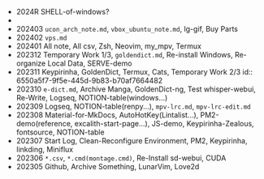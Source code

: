 - 2024R SHELL-of-windows?
-
- 202403 `ucon_arch_note.md`, `vbox_ubuntu_note.md`, lg-gif, Buy Parts
- 202402 `vps.md`
- 202401 All note, All csv, Zsh, Neovim, my_mpv, Termux
- 202312 Temporary Work 1/3, `goldendict.md`, Re-install Windows, Re-organize Local Data, SERVE-demo
- 202311 Keypirinha, GoldenDict, Termux, Cats, Temporary Work 2/3
  id:: 6550a5f7-9f5e-445d-9b83-b70af7664482
- 202310 `e-dict.md`, Archive Manga, GoldenDict-ng, Test whisper-webui, Re-Write, Logseq, NOTION-table(windows...)
- 202309 Logseq, NOTION-table(renpy...), `mpv-lrc.md`, `mpv-lrc-edit.md`
- 202308 Material-for-MkDocs, AutoHotKey(Lintalist...), PM2-demo(reference, excalith-start-page...), JS-demo, Keypirinha-Zealous, fontsource, NOTION-table
- 202307 Start Log, Clean-Reconfigure Environment, PM2, Keypirinha, linkding, Miniflux
- 202306 `*.csv`, `*.cmd(montage.cmd)`, Re-Install sd-webui, CUDA
- 202305 Github, Archive Something, LunarVim, Love2d